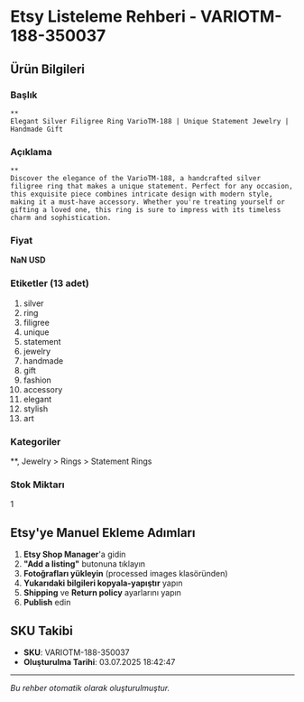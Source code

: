 # Etsy Listeleme Rehberi - VARIOTM-188-350037

## Ürün Bilgileri

### Başlık
```
**  
Elegant Silver Filigree Ring VarioTM-188 | Unique Statement Jewelry | Handmade Gift
```

### Açıklama
```
**  
Discover the elegance of the VarioTM-188, a handcrafted silver filigree ring that makes a unique statement. Perfect for any occasion, this exquisite piece combines intricate design with modern style, making it a must-have accessory. Whether you're treating yourself or gifting a loved one, this ring is sure to impress with its timeless charm and sophistication.
```

### Fiyat
**NaN USD**

### Etiketler (13 adet)
1. silver
2. ring
3. filigree
4. unique
5. statement
6. jewelry
7. handmade
8. gift
9. fashion
10. accessory
11. elegant
12. stylish
13. art

### Kategoriler
**, Jewelry > Rings > Statement Rings

### Stok Miktarı
1

## Etsy'ye Manuel Ekleme Adımları

1. **Etsy Shop Manager**'a gidin
2. **"Add a listing"** butonuna tıklayın
3. **Fotoğrafları yükleyin** (processed images klasöründen)
4. **Yukarıdaki bilgileri kopyala-yapıştır** yapın
5. **Shipping** ve **Return policy** ayarlarını yapın
6. **Publish** edin

## SKU Takibi
- **SKU**: VARIOTM-188-350037
- **Oluşturulma Tarihi**: 03.07.2025 18:42:47

---
*Bu rehber otomatik olarak oluşturulmuştur.*

